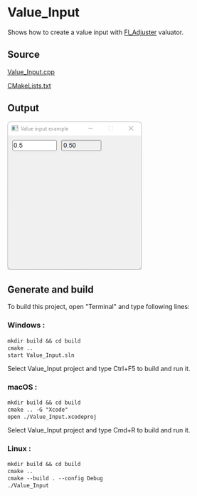 # Value_Input

Shows how to create a value input with [Fl_Adjuster](https://www.fltk.org/doc-1.3/classFl__Adjuster.html) valuator.

## Source

[Value_Input.cpp](Value_Input.cpp)

[CMakeLists.txt](CMakeLists.txt)

## Output

![output](../../../docs/Pictures/Examples/Value_Input.png)

## Generate and build

To build this project, open "Terminal" and type following lines:

### Windows :

``` shell
mkdir build && cd build
cmake .. 
start Value_Input.sln
```

Select Value_Input project and type Ctrl+F5 to build and run it.

### macOS :

``` shell
mkdir build && cd build
cmake .. -G "Xcode"
open ./Value_Input.xcodeproj
```

Select Value_Input project and type Cmd+R to build and run it.

### Linux :

``` shell
mkdir build && cd build
cmake .. 
cmake --build . --config Debug
./Value_Input
```
